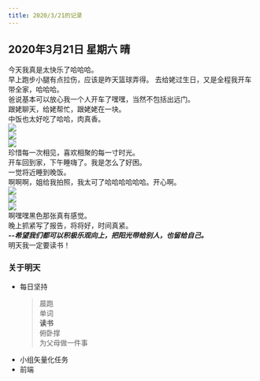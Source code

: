 ```yaml
---
title: 2020/3/21的记录
---
```

## 2020年3月21日 星期六 晴
今天我真是太快乐了哈哈哈。  
早上跑步小腿有点拉伤，应该是昨天篮球弄得。
去给姥过生日，又是全程我开车带全家，哈哈哈。  
爸说基本可以放心我一个人开车了嘿嘿，当然不包括出远门。  
跟姥聊天，给姥帮忙，跟姥姥在一块。  
中饭也太好吃了哈哈，肉真香。  
<img src = "/assets/image/2020-3-21-1.jpg">  
<img src = "/assets/image/2020-3-21-2.jpg">  
<img src = "/assets/image/2020-3-21-3.jpg">  
珍惜每一次相见，喜欢相聚的每一寸时光。  
开车回到家，下午睡嗨了。我是怎么了好困。  
一觉将近睡到晚饭。  
啊啊啊，姐给我拍照，我太可了哈哈哈哈哈哈。开心啊。  
<img src = "/assets/image/2020-3-21-4.jpg">  
<img src = "/assets/image/2020-3-21-5.jpg">  
<img src = "/assets/image/2020-3-21-6.jpg">  
啊嘿嘿黑色那张真有感觉。  
晚上抓紧写了报告，将将好，时间真紧。  
***--希望我们都可以积极乐观向上，把阳光带给别人，也留给自己。***  
明天我一定要读书！  
### 关于明天
* 每日坚持
    > 晨跑  
	> 单词  
	> **读书**  
	> 俯卧撑  
	> 为父母做一件事
* 小组矢量化任务  
* 前端  